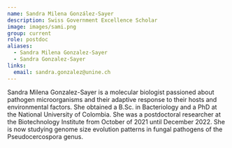 ```yaml
---
name: Sandra Milena González-Sayer
description: Swiss Government Excellence Scholar
image: images/sami.png
group: current
role: postdoc
aliases:
  - Sandra Milena Gonzalez-Sayer
  - Sandra Gonzalez-Sayer
links:
  email: sandra.gonzalez@unine.ch
---
```


Sandra Milena Gonzalez-Sayer is a molecular biologist passioned about pathogen microorganisms and their adaptive response to their hosts and environmental factors. She obtained a B.Sc. in Bacteriology and a PhD at the National University of Colombia. She was a postdoctoral researcher at the Biotechnology Institute from October of 2021 until December 2022. She is now studying genome size evolution patterns in fungal pathogens of the Pseudocercospora genus.